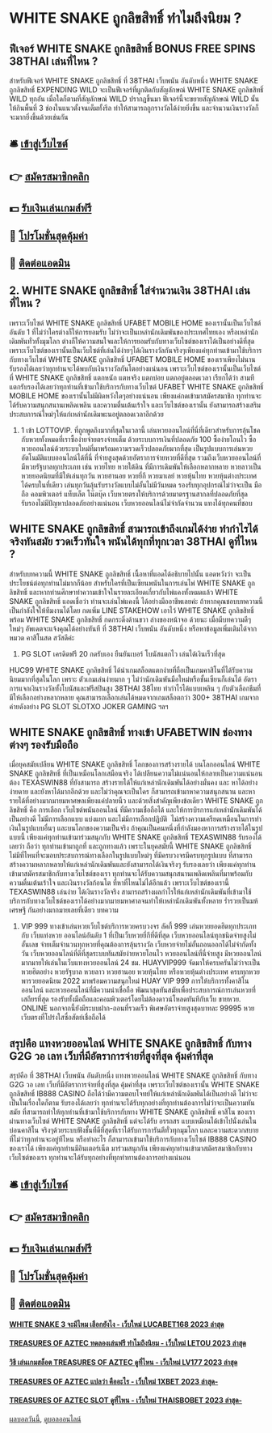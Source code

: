 # WHITE SNAKE ถูกลิขสิทธิ์ ทำไมถึงนิยม ?
## ฟีเจอร์ WHITE SNAKE ถูกลิขสิทธิ์ BONUS FREE SPINS 38THAI เล่นที่ไหน ?
สำหรับฟีเจอร์ WHITE SNAKE ถูกลิขสิทธิ์ ที่ 38THAI เว็บพนัน อันดับหนึ่ง WHITE SNAKE ถูกลิขสิทธิ์ EXPENDING WILD จะเป็นฟีเจอร์ที่ผูกติดกับสัญลักษณ์ WHITE SNAKE ถูกลิขสิทธิ์ WILD ทุกอัน เมื่อใดก็ตามที่สัญลักษณ์ WILD ปรากฏขึ้นมา ฟีเจอร์นี้จะขยายสัญลักษณ์ WILD นั้นให้กินพื้นที่ 3 ช่องในแนวตั้งจนเต็มทั้งรีล ทำให้สามารถถูกรางวัลได้ง่ายยิ่งขึ้น และจำนวนเงินรางวัลก็จะมากยิ่งขึ้นด้วยเช่นกัน

## 🛎 [เข้าสู่เว็บไซต์](https://bit.ly/3SdLNi2)
## 👉 [สมัครสมาชิกคลิก](https://bit.ly/3SdLNi2)
## 💵 [รับเงินเล่นเกมส์ฟรี](https://bit.ly/3dyRKHj)
## 👑 [โปรโมชั่นสุดคุ้มค่า](https://bit.ly/3dyRKHj)
## 📱 [ติดต่อแอดมิน](https://bit.ly/3dyRKHj)

## 2. WHITE SNAKE ถูกลิขสิทธิ์ ใส่จำนวนเงิน 38THAI เล่นที่ไหน ?
เพราะเว็บไซต์ WHITE SNAKE ถูกลิขสิทธิ์ UFABET MOBILE HOME ของเรานั้นเป็นเว็บไซต์อันดับ 1 ที่ไม่ว่าใครต่างก็ให้การยอมรับ ไม่ว่าจะเป็นเหล่านักเดิมพันของประเทศไทยเอง หรือเหล่านักเดิมพันทั่วทั้งมุมโลก ต่างก็ให้ความสนใจและให้การยอมรับกับทางเว็บไซต์ของเราได้เป็นอย่างดีที่สุด เพราะเว็บไซต์ของเรานั้นเป็นเว็บไซต์ที่เล่นได้ง่ายๆได้เงินรางวัลกันจริงๆเพียงแค่ทุกท่านเข้ามาใช้บริการกับทางเว็บไซต์ WHITE SNAKE ถูกลิขสิทธิ์ UFABET MOBILE HOME ของเราเพียงไม่นานรับรองได้เลยว่าทุกท่านจะได้พบกับเงินรางวัลกันโตอย่างแน่นอน เพราะเว็บไซต์ของเรานั้นเป็นเว็บไซต์ที่ WHITE SNAKE ถูกลิขสิทธิ์ แตกหนัก แตหจริง แตกบ่อย แตกอยู่ตลอดเวลา เรียกได้ว่า สามทีแตกรับรองได้เลยว่าทุกท่านที่เข้ามาใช้บริการกับทางเว็บไซต์ UFABET WHITE SNAKE ถูกลิขสิทธิ์ MOBILE HOME ของเรานั้นไม่มีผิดหวังใดๆอย่างแน่นอน เพียงแค่กดเข้ามาสมัครสมาชิก ทุกท่านจะได้รับความสนุกสนานเพลิดเพลิน และความตื่นเต้นเร้าใจ และเว็บไซต์ของเรานั้น ยังสามารถสร้างเสริมประสบการณ์ใหม่ๆให้แก่เหล่านักเดิมพะนอยู่ตลอดเวลาอีกด้วย
1. 1 เข้า LOTTOVIP. ที่ถูกพูดถึงมากที่สุดในเวลานี้ เล่นหวยออนไลน์ที่นี่ที่เดียวสำหรับการลุ้นโชคกับหวยทั้งหมดที่เราซื้อง่ายจ่ายตรงจ่ายเต็ม ด้วยระบบการเงินที่ปลอดภัย 100 ซื้อง่ายโอนไว ซื้อหวยออนไลน์ด้วยระบบใหม่ที่มาพร้อมความรวดเร็วปลอดภัยมากที่สุด เป็นรูปแบบการเล่นหวยอัตโนมัติแบบออนไลน์ได้ที่นี่ ที่จ่ายสูงสุดด้วยอัตราการจ่ายหวยที่ดีที่สุด รวมถึงเว็บหวยออนไลน์ที่มีหวยรัฐบาลทุกประเภท เช่น หวยไทย หวยใต้ดิน ที่มีการเดิมพันให้เลือกหลากหลาย หวยลาวเป็นหวยยอดนิยมที่มีให้เล่นทุกวัน หวยฮานอย หวยยี่กี หวยมาเลย์ หวยหุ้นไทย หวยหุ้นต่างประเทศ ได้ครบในที่เดียว เล่นทุกวันลุ้นรับรางวัลแบบไม่อั้นไม่มีวันหมด รองรับทุกอุปกรณ์ไม่ว่าจะเป็น มือถือ คอมพิวเตอร์ แท็บเล็ต โน๊ตบุ๊ค เว็บหวยตรงให้บริการด้วยมาตรฐานสากลที่ปลอดภัยที่สุด รับรองไม่มีปัญหาปลอดภัยอย่างแน่นอน เว็บหวยออนไลน์ไม่จำกัดจำนวน แทงได้ทุกคนที่ชอบ

## WHITE SNAKE ถูกลิขสิทธิ์ สามารถเข้าถึงเกมได้ง่าย ทำกำไรได้จริงทันสมัย รวดเร็วทันใจ พนันได้ทุกที่ทุกเวลา 38THAI ดูที่ไหน ?
สำหรับบทความนี้ WHITE SNAKE ถูกลิขสิทธิ์ เนื้อหาที่แอดได้อธิบายไปนั้น แอดหวังว่า จะเป็นประโยชน์ต่อทุกท่านไม่มากก็น้อย สำหรับใครที่เป็นเซียนพนันในการเล่นไพ่ WHITE SNAKE ถูกลิขสิทธิ์ และหากท่านศึกษาทำความเข้าใจในรายละเอียดเกี่ยวกับไพ่แคงทั้งหมดแล้ว WHITE SNAKE ถูกลิขสิทธิ์ แอดเชื่อว่า ท่านจะเล่นไพ่แคงนี้ ได้อย่างมืออาชีพเลยค่ะ
ถ้าหากคุณชอบบทความนี้ เป็นกำลังใจให้ทีมงานได้โดย กดเพิ่ม LINE STAKEHOW เอาไว้ WHITE SNAKE ถูกลิขสิทธิ์ พร้อม WHITE SNAKE ถูกลิขสิทธิ์ กดกระดิ่งด้านขวา ล่างของหน้าจอ ด้วยนะ เมื่อมีบทความดีๆใหม่ๆ อัพเดตจะแจ้งคุณได้อย่างทันที ที่ 38THAI เว็บพนัน อันดับหนึ่ง หรือหาข้อมูลเพิ่มเติมได้จากหมวด คาสิโนสด สวัสดีค่ะ
1. PG SLOT เครดิตฟรี 20 กดรับเอง ยืนยันเบอร์ โบนัสแตกไว เล่นได้เงินเร็วที่สุด

HUC99 WHITE SNAKE ถูกลิขสิทธิ์ ได้นำเกมสล็อตแตกง่ายที่ถือเป็นเกมคาสิโนที่ได้รับความนิยมมากที่สุดในโลก เพราะ ตัวเกมเล่นง่ายมาก ๆ ไม่ว่านักเดิมพันมือใหม่หรือชั้นเซียนก็เล่นได้ อัตราการแจกเงินรางวัลทั้งโบนัสและฟรีสปินสูง 38THAI 38ไทย ทำกำไรได้แบบเพลิน ๆ กับตัวเลือกธีมที่มีให้เลือกอย่างหลากหลาย คุณสามารถเลือกเล่นได้หมดจากเกมสล็อตกว่า 300+ 38THAI เกมจากค่ายดังอย่าง PG SLOT SLOTXO JOKER GAMING ฯลฯ

## WHITE SNAKE ถูกลิขสิทธิ์ ทางเข้า UFABETWIN ช่องทางต่างๆ รองรับมือถือ
เมื่อยุคสมัยเปลียน WHITE SNAKE ถูกลิขสิทธิ์ โลกของการสร้างรายได้ บนโลกออนไลน์ WHITE SNAKE ถูกลิขสิทธิ์ ที่เป็นเหมือนโลกเสมือนจริง ได้เปลียนความไม่แน่นอนให้กลายเป็นความแน่นอน ต้อง TEXASWIN88 ที่ยังสามารถ สร้างรายได้ให้แก่เหล่านักเดิมพันได้อย่างมั่นคง และ หาได้อย่างง่ายดาย และยังหาได้มากอีกด้วย และไม่ว่าคุณจะเป็นใคร ก็สามารถเข้ามาหาความสนุกสนาน และหารายได้ที่อย่างมากมายมหาศษลเพียงแค่ปลายนิ้ว และด้วยสิ่งสำคัญเพียงข้อเดียว WHITE SNAKE ถูกลิขสิทธิ์ คือ การเลือก เว็บไซต์พนันออนไลน์ ที่มีความเชื่อถือได้ และให้การบิรการแก่เหล่านักเดิมพันได้เป็นอย่างดี ไม่มีการเลือกแบบ แบ่งแยก และไม่มีการเลือกปฏิบัติ  ไม่สร้างความเครียดเหมือนในการทำเงินในรูปแบบอื่นๆ และบนโลกของความเป็นจริง ถ้าคุณเป็นคนหนึ่งที่กำลังมองหาการสร้างรายได้ในรูปแบบนี้ เพียงแค่ทุกท่านเข้ามาร่วมสนุกกับ WHITE SNAKE ถูกลิขสิทธิ์ TEXASWIN88 รับรองได้เลยว่า ถือว่า ทุกท่านเข้ามาถูกที่ และถูกทางแล้ว เพราะในยุคสมัยนี้ WHITE SNAKE ถูกลิขสิทธิ์ ไม่มีที่ไหนที่จะมอบประสบการณ์ทางเลือกในรูปแบบใหม่ๆ ที่มีครบวงจรมีครบทุกรูปแบบ ที่สามารถสร้างความหลากหลายให้แก่เหล่านักเดิมพันและยังสามารถได้เงินจริงๆ รับรองเลยว่า เพียงแค่ทุกท่านเข้ามาสมัครสมาชิกกับทางเว็บไซต์ของเรา ทุกท่านจะได้รับความสนุกสนานเพลิดเพลินที่มาพร้อมกับความตื่นเต้นเร้าใจ และเงินรางวัลก้อนโต ที่หาที่ไหนไม่ได้อีกแล้ว เพราะเว็บไซต์ของเรานี้ TEXASWIN88 เล่นง่าย ได้เงินรางวัลจริง สามารถสร้างผลกำไรให้แก่เหล่านักเดิมพันที่เข้ามาใช้บริการกับทางเว็บไซต์ของเราได้อย่างมากมายมหาศาลจนทำให้เหล่านักเดิมพันทั้งหลาย ร่ำรวยเป็นมห้เศรษฐี กันอย่างมากมายเลยที่เดียว
บทความ
1. VIP 999 ทางเข้าเล่นหวยเว็บไซต์บริการหวยครบวงจร ลัคกี้ 999 เล่นหวยยอดฮิตทุกประเภทกับ เว็บแท่งหวย ออนไลน์อันดับ 1 ที่เป็นเว็บหวยยี่กีที่ดีที่สุด เว็บหวยออนไลน์ทุกชนิดจ่ายสูงไม่อั้นเลข จ่ายเต็มจำนวนทุกหวยที่คุณต้องการลุ้นรางวัล เว็บหวยจ่ายไม่อั้นถอนออกได้ไม่จำกัดทั้งวัน เว็บหวยออนไลน์ที่ดีที่สุดระบบทันสมัยง่ายหวยโอนไว หวยออนไลน์ที่นี่จ่ายสูง มีหวยออนไลน์มากมายให้เล่นในเว็บแทงหวยออนไลน์ 24 ชม. HUAYVIP999 จัดมาให้ครบครันไม่ว่าจะเป็นหวยฮิตอย่าง หวยรัฐบาล หวยลาว หวยฮานอย หวยหุ้นไทย หรือหวยหุ้นต่างประเทศ ครบทุกหวยพารวยยอดนิยม 2022 มาพร้อมความสนุกใหม่ HUAY VIP 999 การให้บริการทั้งคาสิโนออนไลน์ และหวยออนไลน์ที่มีความน่าเชื่อถือ พัฒนาสุดทันสมัยเพื่อประสบการณ์การเล่นหวยที่เสถียรที่สุด รองรับทั้งมือถือและคอมพิวเตอร์โดยไม่ต้องดาวน์โหลดทันทีกับเว็บ ขายหวย. ONLINE นอกจากนี้ยังมีระบบฝาก-ถอนที่รวดเร็ว พิเศษอัตราจ่ายสูงสุดบาทละ 99995 หวยเว็บตรงที่โปร่งใสซื่อสัตย์เชื่อถือได้

## สรุปคือ แทงหวยออนไลน์ WHITE SNAKE ถูกลิขสิทธิ์ กับทาง G2G วอ เลท เว็บที่มีอัตราการจ่ายที่สูงที่สุด คุ้มค่าที่สุด
สรุปคือ ที่ 38THAI เว็บพนัน อันดับหนึ่ง แทงหวยออนไลน์ WHITE SNAKE ถูกลิขสิทธิ์ กับทาง G2G วอ เลท เว็บที่มีอัตราการจ่ายที่สูงที่สุด คุ้มค่าที่สุด เพราะเว็บไซต์ของเรานั้น WHITE SNAKE ถูกลิขสิทธิ์ IB888 CASINO ถือได้ว่ามีความตอบโจทย์ให้แก่เหล่านักเดิมพันได้เป็นอย่างดี ไม่ว่าจะเป็นในเรื่องใดก็ตาม รับรองได้เลยว่า ทุกท่านจะได้รับทุกอย่างที่ทุกท่านต้องการไม่ว่าจะเป็นความทันสมัย ที่สามารถทำให้ทุกท่านที่เข้ามาใช้บริการกับทาง WHITE SNAKE ถูกลิขสิทธิ์ คาสิโน ของเราผ่านทางเว็บไซต์ WHITE SNAKE ถูกลิขสิทธิ์ แต่จะได้รับ อรรถสร แบบเหมือนได้เข้าไปนั่งเล่นในบ่อนคาสิโน จริงๆด้วยระบบฟังชั้นที่ดีที่สุดที่เราได้รับการการันตีทั่วทุกมุมโลก แลละความสะดวกสบาย ที่ไม่ว่าทุกท่านจะอยู่ทีไหน หรือทำอะไร ก็สามารถเข้ามาใช้บริการกับทางเว็บไซต์ IB888 CASINO ของเราได้ เพียงแค่ทุกท่านมีอินเตอร์เน็ต มาร่วมสนุกกัน เพียงแค่ทุกท่านเข้ามาสมัครสมาชิกกับทางเว็บไซต์ของเรา ทุกท่านจะได้รับทุกอย่างที่ทุกท่าทานต้องการอย่างแน่นอน

## 🛎 [เข้าสู่เว็บไซต์](https://bit.ly/3SdLNi2)
## 👉 [สมัครสมาชิกคลิก](https://bit.ly/3SdLNi2)
## 💵 [รับเงินเล่นเกมส์ฟรี](https://bit.ly/3dyRKHj)
## 👑 [โปรโมชั่นสุดคุ้มค่า](https://bit.ly/3dyRKHj)
## 📱 [ติดต่อแอดมิน](https://bit.ly/3dyRKHj)

#### [WHITE SNAKE 3 จะมีไหม เลือกยังไง - เว็บใหม่ LUCABET168 2023 ล่าสุด](https://atom.io/themes/white%20snake%203%20จะมีไหม%20เลือกยังไง%20-%20เว็บใหม่%20lucabet168%202023%20ล่าสุด)
#### [TREASURES OF AZTEC ทดลองเล่นฟรี ทำไมถึงนิยม - เว็บใหม่ LETOU 2023 ล่าสุด](https://atom.io/themes/treasures%20of%20aztec%20ทดลองเล่นฟรี%20ทำไมถึงนิยม%20-%20เว็บใหม่%20letou%202023%20ล่าสุด)
#### [วิธี เล่นเกมสล็อต TREASURES OF AZTEC ดูที่ไหน - เว็บใหม่ LV177 2023 ล่าสุด](https://atom.io/themes/วิธี%20เล่นเกมสล็อต%20treasures%20of%20aztec%20ดูที่ไหน%20-%20เว็บใหม่%20lv177%202023%20ล่าสุด)
#### [TREASURES OF AZTEC แปลว่า คืออะไร - เว็บใหม่ 1XBET 2023 ล่าสุด-](https://atom.io/themes/treasures%20of%20aztec%20แปลว่า%20คืออะไร%20-%20เว็บใหม่%201xbet%202023%20ล่าสุด-)
#### [TREASURES OF AZTEC SLOT ดูที่ไหน - เว็บใหม่ THAISBOBET 2023 ล่าสุด-](https://atom.io/themes/treasures%20of%20aztec%20slot%20ดูที่ไหน%20-%20เว็บใหม่%20thaisbobet%202023%20ล่าสุด-)

[ผลบอลวันนี้](https://siamsport.tv "ผลบอลวันนี้"), [ดูบอลออนไลน์](https://siamsport.tv/ดูบอลสด "ดูบอลออนไลน์")